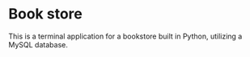 # Book store
This is a terminal application for a bookstore built in Python, utilizing a MySQL database.
